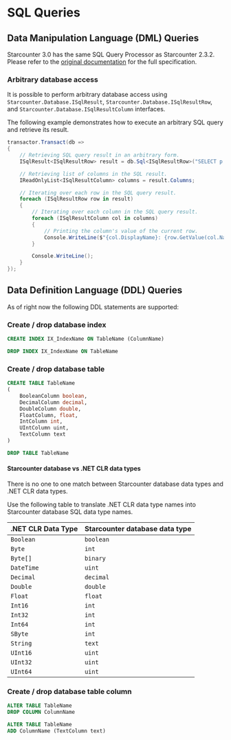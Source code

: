 # SQL Queries

## Data Manipulation Language \(DML\) Queries

Starcounter 3.0 has the same SQL Query Processor as Starcounter 2.3.2. Please refer to the [original documentation](https://docs.starcounter.io/v/2.3.2/guides/sql) for the full specification.

### Arbitrary database access

It is possible to perform arbitrary database access using `Starcounter.Database.ISqlResult`, `Starcounter.Database.ISqlResultRow`, and `Starcounter.Database.ISqlResultColumn` interfaces.

The following example demonstrates how to execute an arbitrary SQL query and retrieve its result.

```cs
transactor.Transact(db =>
{
    // Retrieving SQL query result in an arbitrary form.
    ISqlResult<ISqlResultRow> result = db.Sql<ISqlResultRow>("SELECT p.FirstName, p.LastName FROM Person p");

    // Retrieving list of columns in the SQL result.
    IReadOnlyList<ISqlResultColumn> columns = result.Columns;

    // Iterating over each row in the SQL query result.
    foreach (ISqlResultRow row in result)
    {
        // Iterating over each column in the SQL query result.
        foreach (ISqlResultColumn col in columns)
        {
            // Printing the column's value of the current row.
            Console.WriteLine($"{col.DisplayName}: {row.GetValue(col.Name)}");
        }

        Console.WriteLine();
    }
});
```

## Data Definition Language \(DDL\) Queries

As of right now the following DDL statements are supported:

### Create / drop database index

```sql
CREATE INDEX IX_IndexName ON TableName (ColumnName)
```

```sql
DROP INDEX IX_IndexName ON TableName
```

### Create / drop database table

```sql
CREATE TABLE TableName
(
    BooleanColumn boolean,
    DecimalColumn decimal,
    DoubleColumn double,
    FloatColumn, float,
    IntColumn int,
    UIntColumn uint,
    TextColumn text
)
```

```sql
DROP TABLE TableName
```

#### Starcounter database vs .NET CLR data types

There is no one to one match between Starcounter database data types and .NET CLR data types.

Use the following table to translate .NET CLR data type names into Starcounter database SQL data type names.

| .NET CLR Data Type | Starcounter database data type |
| :--- | :--- |
| `Boolean` | `boolean` |
| `Byte` | `int` |
| `Byte[]` | `binary` |
| `DateTime` | `uint` |
| `Decimal` | `decimal` |
| `Double` | `double` |
| `Float` | `float` |
| `Int16` | `int` |
| `Int32` | `int` |
| `Int64` | `int` |
| `SByte` | `int` |
| `String` | `text` |
| `UInt16` | `uint` |
| `UInt32` | `uint` |
| `UInt64` | `uint` |

### Create / drop database table column

```sql
ALTER TABLE TableName
DROP COLUMN ColumnName
```

```sql
ALTER TABLE TableName
ADD ColumnName (TextColumn text)
```
